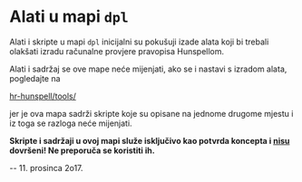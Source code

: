 # Alati u mapi `dpl`

Alati i skripte u mapi `dpl` inicijalni su pokušuji izade alata koji bi trebali olakšati izradu računalne provjere pravopisa Hunspellom.

Alati i sadržaj se ove mape neće mijenjati, ako se i nastavi s izradom alata, pogledajte na

  [hr-hunspell/tools/](https://github.com/krunose/hr-hunspell/tree/master/tools)

jer je ova mapa sadrži skripte koje su opisane na jednome drugome mjestu i iz toga se razloga neće mijenjati.

<b>Skripte i sadržaji u ovoj mapi služe isključivo kao potvrda koncepta i <u>nisu</u> dovršeni! Ne preporuča se koristiti ih.</b>

-- 11. prosinca 2o17.
